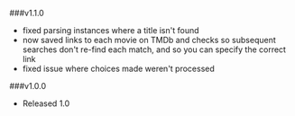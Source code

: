 ###v1.1.0
- fixed parsing instances where a title isn't found
- now saved links to each movie on TMDb and checks so subsequent searches
don't re-find each match, and so you can specify the correct link
- fixed issue where choices made weren't processed

###v1.0.0
- Released 1.0